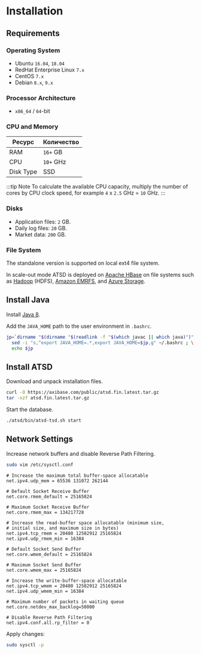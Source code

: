 # Installation

## Requirements

### Operating System

* Ubuntu `16.04`, `18.04`
* RedHat Enterprise Linux `7.x`
* CentOS `7.x`
* Debian `8.x`, `9.x`

### Processor Architecture

* `x86_64` / `64`-bit

### CPU and Memory

| Ресурс | Количество
| --- | :--- |
| RAM | `16+` GB |
| CPU | `10+` GHz |
| Disk Type | SSD |

:::tip Note
To calculate the available CPU capacity, multiply the number of cores by CPU clock speed, for example `4` x `2.5` GHz = `10` GHz.
:::

### Disks

* Application files: `2` GB.
* Daily log files: `20` GB.
* Market data: `200` GB.


### File System

The standalone version is supported on local ext4 file system.
 
In scale-out mode ATSD is deployed on [Apache HBase](https://hbase.apache.org/) on file systems such as [Hadoop](../installation/cloudera.md) (HDFS), [Amazon EMRFS](../installation/aws-emr-s3.md), and [Azure Storage](../installation/azure-hdinsight.md).


## Install Java

Install [Java 8](../../administration/migration/install-java-8.md).

Add the `JAVA_HOME` path to the user environment in `.bashrc`.

```sh
jp=`dirname "$(dirname "$(readlink -f "$(which javac || which java)")")"`; \
  sed -i "s,^export JAVA_HOME=.*,export JAVA_HOME=$jp,g" ~/.bashrc ; \
  echo $jp
```

## Install ATSD

Download and unpack installation files.

```bash
curl -O https://axibase.com/public/atsd.fin.latest.tar.gz
tar -xzf atsd.fin.latest.tar.gz
```

Start the database.

```bash
./atsd/bin/atsd-tsd.sh start
```

## Network Settings

Increase network buffers and disable Reverse Path Filtering.

```bash
sudo vim /etc/sysctl.conf
```

```text
# Increase the maximum total buffer-space allocatable
net.ipv4.udp_mem = 65536 131072 262144

# Default Socket Receive Buffer
net.core.rmem_default = 25165824

# Maximum Socket Receive Buffer
net.core.rmem_max = 134217728

# Increase the read-buffer space allocatable (minimum size,
# initial size, and maximum size in bytes)
net.ipv4.tcp_rmem = 20480 12582912 25165824
net.ipv4.udp_rmem_min = 16384

# Default Socket Send Buffer
net.core.wmem_default = 25165824

# Maximum Socket Send Buffer
net.core.wmem_max = 25165824

# Increase the write-buffer-space allocatable
net.ipv4.tcp_wmem = 20480 12582912 25165824
net.ipv4.udp_wmem_min = 16384

# Maximum number of packets in waiting queue
net.core.netdev_max_backlog=50000

# Disable Reverse Path Filtering
net.ipv4.conf.all.rp_filter = 0
```

Apply changes:

```bash
sudo sysctl -p
```